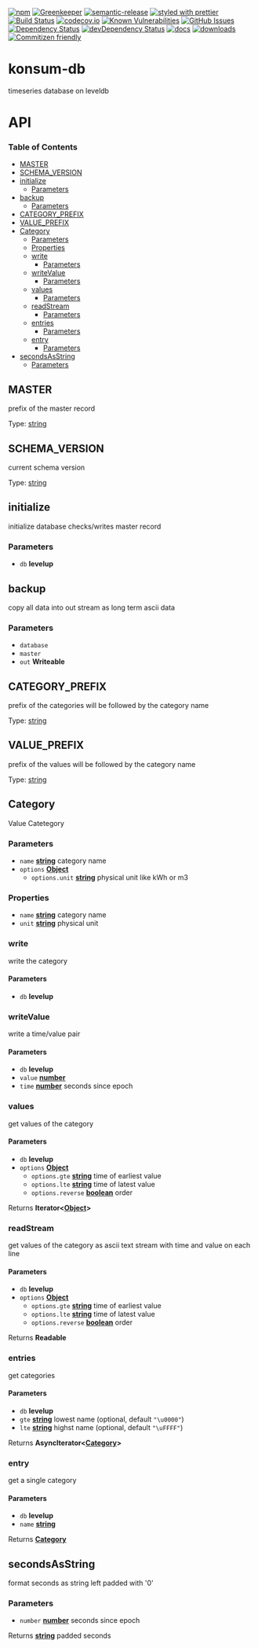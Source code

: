 [![npm](https://img.shields.io/npm/v/konsum-db.svg)](https://www.npmjs.com/package/konsum-db)
[![Greenkeeper](https://badges.greenkeeper.io/k0nsti/konsum-db.svg)](https://greenkeeper.io/)
[![semantic-release](https://img.shields.io/badge/%20%20%F0%9F%93%A6%F0%9F%9A%80-semantic--release-e10079.svg)](https://github.com/k0nsti/konsum-db)
[![styled with prettier](https://img.shields.io/badge/styled_with-prettier-ff69b4.svg)](https://github.com/prettier/prettier)
[![Build Status](https://secure.travis-ci.org/k0nsti/konsum-db.png)](http://travis-ci.org/k0nsti/konsum-db)
[![codecov.io](http://codecov.io/github/k0nsti/konsum-db/coverage.svg?branch=master)](http://codecov.io/github/k0nsti/konsum-db?branch=master)
[![Known Vulnerabilities](https://snyk.io/test/github/k0nsti/konsum-db/badge.svg)](https://snyk.io/test/github/k0nsti/konsum-db)
[![GitHub Issues](https://img.shields.io/github/issues/k0nsti/konsum-db.svg?style=flat-square)](https://github.com/k0nsti/konsum-db/issues)
[![Dependency Status](https://david-dm.org/k0nsti/konsum-db.svg)](https://david-dm.org/k0nsti/konsum-db)
[![devDependency Status](https://david-dm.org/k0nsti/konsum-db/dev-status.svg)](https://david-dm.org/k0nsti/konsum-db#info=devDependencies)
[![docs](http://inch-ci.org/github/k0nsti/konsum-db.svg?branch=master)](http://inch-ci.org/github/k0nsti/konsum-db)
[![downloads](http://img.shields.io/npm/dm/konsum-db.svg?style=flat-square)](https://npmjs.org/package/konsum-db)
[![Commitizen friendly](https://img.shields.io/badge/commitizen-friendly-brightgreen.svg)](http://commitizen.github.io/cz-cli/)

# konsum-db

timeseries database on leveldb

# API

<!-- Generated by documentation.js. Update this documentation by updating the source code. -->

### Table of Contents

-   [MASTER](#master)
-   [SCHEMA_VERSION](#schema_version)
-   [initialize](#initialize)
    -   [Parameters](#parameters)
-   [backup](#backup)
    -   [Parameters](#parameters-1)
-   [CATEGORY_PREFIX](#category_prefix)
-   [VALUE_PREFIX](#value_prefix)
-   [Category](#category)
    -   [Parameters](#parameters-2)
    -   [Properties](#properties)
    -   [write](#write)
        -   [Parameters](#parameters-3)
    -   [writeValue](#writevalue)
        -   [Parameters](#parameters-4)
    -   [values](#values)
        -   [Parameters](#parameters-5)
    -   [readStream](#readstream)
        -   [Parameters](#parameters-6)
    -   [entries](#entries)
        -   [Parameters](#parameters-7)
    -   [entry](#entry)
        -   [Parameters](#parameters-8)
-   [secondsAsString](#secondsasstring)
    -   [Parameters](#parameters-9)

## MASTER

prefix of the master record

Type: [string](https://developer.mozilla.org/docs/Web/JavaScript/Reference/Global_Objects/String)

## SCHEMA_VERSION

current schema version

Type: [string](https://developer.mozilla.org/docs/Web/JavaScript/Reference/Global_Objects/String)

## initialize

initialize database
checks/writes master record

### Parameters

-   `db` **levelup** 

## backup

copy all data into out stream as long term ascii data

### Parameters

-   `database`  
-   `master`  
-   `out` **Writeable** 

## CATEGORY_PREFIX

prefix of the categories
will be followed by the category name

Type: [string](https://developer.mozilla.org/docs/Web/JavaScript/Reference/Global_Objects/String)

## VALUE_PREFIX

prefix of the values
will be followed by the category name

Type: [string](https://developer.mozilla.org/docs/Web/JavaScript/Reference/Global_Objects/String)

## Category

Value Catetegory

### Parameters

-   `name` **[string](https://developer.mozilla.org/docs/Web/JavaScript/Reference/Global_Objects/String)** category name
-   `options` **[Object](https://developer.mozilla.org/docs/Web/JavaScript/Reference/Global_Objects/Object)** 
    -   `options.unit` **[string](https://developer.mozilla.org/docs/Web/JavaScript/Reference/Global_Objects/String)** physical unit like kWh or m3

### Properties

-   `name` **[string](https://developer.mozilla.org/docs/Web/JavaScript/Reference/Global_Objects/String)** category name
-   `unit` **[string](https://developer.mozilla.org/docs/Web/JavaScript/Reference/Global_Objects/String)** physical unit

### write

write the category

#### Parameters

-   `db` **levelup** 

### writeValue

write a time/value pair

#### Parameters

-   `db` **levelup** 
-   `value` **[number](https://developer.mozilla.org/docs/Web/JavaScript/Reference/Global_Objects/Number)** 
-   `time` **[number](https://developer.mozilla.org/docs/Web/JavaScript/Reference/Global_Objects/Number)** seconds since epoch

### values

get values of the category

#### Parameters

-   `db` **levelup** 
-   `options` **[Object](https://developer.mozilla.org/docs/Web/JavaScript/Reference/Global_Objects/Object)** 
    -   `options.gte` **[string](https://developer.mozilla.org/docs/Web/JavaScript/Reference/Global_Objects/String)** time of earliest value
    -   `options.lte` **[string](https://developer.mozilla.org/docs/Web/JavaScript/Reference/Global_Objects/String)** time of latest value
    -   `options.reverse` **[boolean](https://developer.mozilla.org/docs/Web/JavaScript/Reference/Global_Objects/Boolean)** order

Returns **Iterator&lt;[Object](https://developer.mozilla.org/docs/Web/JavaScript/Reference/Global_Objects/Object)>** 

### readStream

get values of the category as ascii text stream with time and value on each line

#### Parameters

-   `db` **levelup** 
-   `options` **[Object](https://developer.mozilla.org/docs/Web/JavaScript/Reference/Global_Objects/Object)** 
    -   `options.gte` **[string](https://developer.mozilla.org/docs/Web/JavaScript/Reference/Global_Objects/String)** time of earliest value
    -   `options.lte` **[string](https://developer.mozilla.org/docs/Web/JavaScript/Reference/Global_Objects/String)** time of latest value
    -   `options.reverse` **[boolean](https://developer.mozilla.org/docs/Web/JavaScript/Reference/Global_Objects/Boolean)** order

Returns **Readable** 

### entries

get categories

#### Parameters

-   `db` **levelup** 
-   `gte` **[string](https://developer.mozilla.org/docs/Web/JavaScript/Reference/Global_Objects/String)** lowest name (optional, default `"\u0000"`)
-   `lte` **[string](https://developer.mozilla.org/docs/Web/JavaScript/Reference/Global_Objects/String)** highst name (optional, default `"\uFFFF"`)

Returns **AsyncIterator&lt;[Category](#category)>** 

### entry

get a single category

#### Parameters

-   `db` **levelup** 
-   `name` **[string](https://developer.mozilla.org/docs/Web/JavaScript/Reference/Global_Objects/String)** 

Returns **[Category](#category)** 

## secondsAsString

format seconds as string left padded with '0'

### Parameters

-   `number` **[number](https://developer.mozilla.org/docs/Web/JavaScript/Reference/Global_Objects/Number)** seconds since epoch

Returns **[string](https://developer.mozilla.org/docs/Web/JavaScript/Reference/Global_Objects/String)** padded seconds
